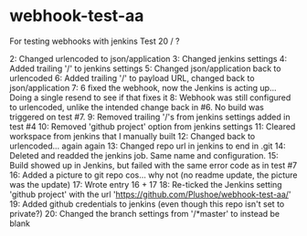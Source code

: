 # webhook-test-aa
For testing webhooks with jenkins
Test 20 / ?

2: Changed urlencoded to json/application
3: Changed jenkins settings
4: Added trailing '/' to jenkins settings
5: Changed json/application back to urlencoded
6: Added trailing '/' to payload URL, changed back to json/application
7: 6 fixed the webhook, now the Jenkins is acting up... Doing a single resend to see if that fixes it
8: Webhook was still configured to urlencoded, unlike the intended change back in #6. No build was triggered on test #7.
9: Removed trailing '/'s from jenkins settings added in test #4
10: Removed 'github project' option from jenkins settings
11: Cleared workspace from jenkins that I manually built
12: Changed back to urlencoded... again again
13: Changed repo url in jenkins to end in .git
14: Deleted and readded the jenkins job. Same name and configuration.
15: Build showed up in Jenkins, but failed with the same error code as in test #7
16: Added a picture to git repo cos... why not (no readme update, the picture was the update)
17: Wrote entry 16 + 17
18: Re-ticked the Jenkins setting 'github project' with the url 'https://github.com/Plushoe/webhook-test-aa/'
19: Added github credentials to jenkins (even though this repo isn't set to private?)
20: Changed the branch settings from '/\*master' to instead be blank

